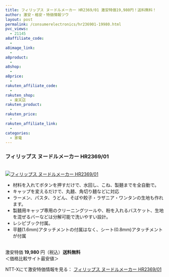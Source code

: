 ```yaml
---
title: フィリップス ヌードルメーカー HR2369/01 激安特価19,980円！送料無料！
author: 激安・格安・特価情報ツウ
layout: post
permalink: /consumerelectronics/hr236901-19980.html
pvc_views:
  - 21145
a8affiliate_code:
  - 
a8image_link:
  - 
a8product:
  - 
a8shop:
  - 
a8price:
  - 
rakuten_affiliate_code:
  - 
rakuten_shop:
  - 楽天店
rakuten_product:
  - 
rakuten_price:
  - 
rakuten_affiliate_link:
  - 
categories:
  - 家電
---
```

### フィリップス ヌードルメーカー HR2369/01

<div class="img-bg2 img_L">
  <a href="http://px.a8.net/svt/ejp?a8mat=ZYP6S+8IMA3E+S1Q+BWGDT&#038;a8ejpredirect=http://nttxstore.jp/_II_VW14734706" target="_blank"><br /> <img border="0" alt="フィリップス ヌードルメーカー HR2369/01" src="http://i2.wp.com/image.nttxstore.jp/l2_images/V/VW/VW14734706.jpg?w=120" data-recalc-dims="1" /></a>
</div>

<!--more-->

  * 材料を入れてボタンを押すだけで、水回し、こね、製麺までを全自動で。
  * キャップを変えるだけで、丸麺、角切り麺などに対応
  * ラーメン、パスタ、うどん、そばや餃子・ラザニア・ワンタンの生地も作れます。
  * 製麺用キャップ専用のクリーニングツールや、粉を入れるバスケット、生地を混ぜるバーなどは分解可能で洗いやすい設計。
  * レシピブック付属。
  * 平麺(1.6mm)アタッチメントの付属はなく、シート(0.8mm)アタッチメントが付属

<br clear="all" />激安特価 <span class="tokka-price"><strong>19,980</strong></span> 円（税込）**送料無料**  
＜価格比較サイト最安値＞  
  
NTT-Xにて激安特価情報を見る： <span class="fs150p"><a href="http://px.a8.net/svt/ejp?a8mat=ZYP6S+8IMA3E+S1Q+BWGDT&#038;a8ejpredirect=http://nttxstore.jp/_II_VW14734706" target="_blank">フィリップス ヌードルメーカー HR2369/01</a></span>